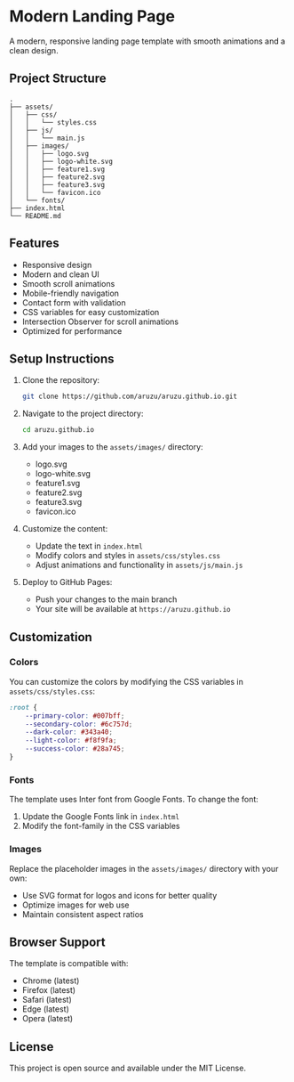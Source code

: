 # Modern Landing Page

A modern, responsive landing page template with smooth animations and a clean design.

## Project Structure

```
.
├── assets/
│   ├── css/
│   │   └── styles.css
│   ├── js/
│   │   └── main.js
│   ├── images/
│   │   ├── logo.svg
│   │   ├── logo-white.svg
│   │   ├── feature1.svg
│   │   ├── feature2.svg
│   │   ├── feature3.svg
│   │   └── favicon.ico
│   └── fonts/
├── index.html
└── README.md
```

## Features

- Responsive design
- Modern and clean UI
- Smooth scroll animations
- Mobile-friendly navigation
- Contact form with validation
- CSS variables for easy customization
- Intersection Observer for scroll animations
- Optimized for performance

## Setup Instructions

1. Clone the repository:
   ```bash
   git clone https://github.com/aruzu/aruzu.github.io.git
   ```

2. Navigate to the project directory:
   ```bash
   cd aruzu.github.io
   ```

3. Add your images to the `assets/images/` directory:
   - logo.svg
   - logo-white.svg
   - feature1.svg
   - feature2.svg
   - feature3.svg
   - favicon.ico

4. Customize the content:
   - Update the text in `index.html`
   - Modify colors and styles in `assets/css/styles.css`
   - Adjust animations and functionality in `assets/js/main.js`

5. Deploy to GitHub Pages:
   - Push your changes to the main branch
   - Your site will be available at `https://aruzu.github.io`

## Customization

### Colors
You can customize the colors by modifying the CSS variables in `assets/css/styles.css`:

```css
:root {
    --primary-color: #007bff;
    --secondary-color: #6c757d;
    --dark-color: #343a40;
    --light-color: #f8f9fa;
    --success-color: #28a745;
}
```

### Fonts
The template uses Inter font from Google Fonts. To change the font:

1. Update the Google Fonts link in `index.html`
2. Modify the font-family in the CSS variables

### Images
Replace the placeholder images in the `assets/images/` directory with your own:
- Use SVG format for logos and icons for better quality
- Optimize images for web use
- Maintain consistent aspect ratios

## Browser Support

The template is compatible with:
- Chrome (latest)
- Firefox (latest)
- Safari (latest)
- Edge (latest)
- Opera (latest)

## License

This project is open source and available under the MIT License. 